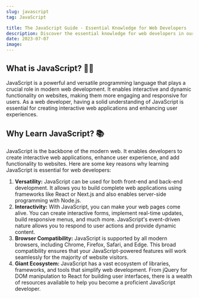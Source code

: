 ```yaml
---
slug: javascript
tag: JavaScript

title: The JavaScript Guide - Essential Knowledge for Web Developers
description: Discover the essential knowledge for web developers in our comprehensive JavaScript guide. Master the key concepts and best practices to become proficient in JavaScript.
date: 2023-07-07
image:
---
```


## What is JavaScript? 👩‍💻

JavaScript is a powerful and versatile programming language that plays a crucial role in modern web development. It enables interactive and dynamic functionality on websites, making them more engaging and responsive for users. As a web developer, having a solid understanding of JavaScript is essential for creating interactive web applications and enhancing user experiences.


## Why Learn JavaScript? 📚

JavaScript is the backbone of the modern web. It enables developers to create interactive web applications, enhance user experience, and add functionality to websites. Here are some key reasons why learning JavaScript is essential for web developers:

1. **Versatility:** JavaScript can be used for both front-end and back-end development. It allows you to build complete web applications using frameworks like React or Next.js and also enables server-side programming with Node.js.
2. **Interactivity:** With JavaScript, you can make your web pages come alive. You can create interactive forms, implement real-time updates, build responsive menus, and much more. JavaScript's event-driven nature allows you to respond to user actions and provide dynamic content.
3. **Browser Compatibility:** JavaScript is supported by all modern browsers, including Chrome, Firefox, Safari, and Edge. This broad compatibility ensures that your JavaScript-powered features will work seamlessly for the majority of website visitors.
4. **Giant Ecosystem:** JavaScript has a vast ecosystem of libraries, frameworks, and tools that simplify web development. From jQuery for DOM manipulation to React for building user interfaces, there is a wealth of resources available to help you become a proficient JavaScript developer.